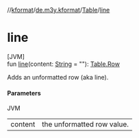 //[kformat](../../../index.md)/[de.m3y.kformat](../index.md)/[Table](index.md)/[line](line.md)

# line

[JVM]\
fun [line](line.md)(content: [String](https://kotlinlang.org/api/core/kotlin-stdlib/kotlin/-string/index.html) = &quot;&quot;): [Table.Row](-row/index.md)

Adds an unformatted row (aka line).

#### Parameters

JVM

| | |
|---|---|
| content | the unformatted row value. |